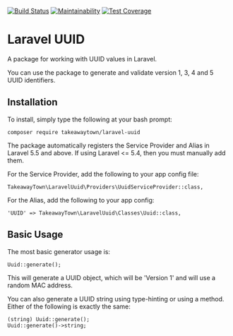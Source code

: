 [![Build Status](https://travis-ci.org/takeawaytown/laravel-uuid.svg?branch=master)](https://travis-ci.org/takeawaytown/laravel-uuid)
[![Maintainability](https://api.codeclimate.com/v1/badges/75f553048705643b0387/maintainability)](https://codeclimate.com/github/takeawaytown/laravel-uuid/maintainability)
[![Test Coverage](https://api.codeclimate.com/v1/badges/75f553048705643b0387/test_coverage)](https://codeclimate.com/github/takeawaytown/laravel-uuid/test_coverage)

# Laravel UUID
A package for working with UUID values in Laravel.

You can use the package to generate and validate version 1, 3, 4 and 5 UUID identifiers.

## Installation
To install, simply type the following at your bash prompt:
```
composer require takeawaytown/laravel-uuid
```

The package automatically registers the Service Provider and Alias in Laravel 5.5 and above. If using Laravel <= 5.4, then you must manually add them.

For the Service Provider, add the following to your app config file:
```
TakeawayTown\LaravelUuid\Providers\UuidServiceProvider::class,
```

For the Alias, add the following to your app config:
```
'UUID' => TakeawayTown\LaravelUuid\Classes\Uuid::class,
```

## Basic Usage
The most basic generator usage is:
```
Uuid::generate();
```

This will generate a UUID object, which will be 'Version 1' and will use a random MAC address.

You can also generate a UUID string using type-hinting or using a method. Either of the following is exactly the same:
```
(string) Uuid::generate();
Uuid::generate()->string;
```
